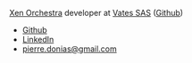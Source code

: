 [Xen Orchestra](https://xen-orchestra.com/) developer at [Vates SAS](https://vates.fr/) ([Github](https://github.com/vatesfr/xen-orchestra/))

- [Github](https://github.com/pdonias)
- [LinkedIn](https://www.linkedin.com/in/pierre-donias-09a8b3aa)
- [pierre.donias@gmail.com](mailto:pierre.donias@gmail.com)
